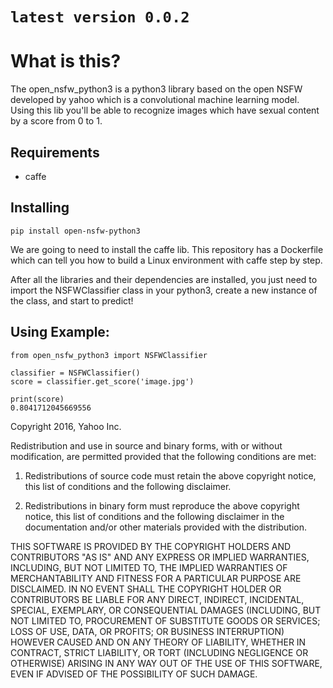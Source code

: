 # `latest version 0.0.2` 

# What is this?
The open_nsfw_python3 is a python3 library based on the open NSFW developed by yahoo which is a convolutional machine learning model. Using this lib you'll be able to recognize images which have sexual content by a score from 0 to 1.

## Requirements
- caffe

## Installing
```
pip install open-nsfw-python3
```

We are going to need to install the caffe lib. This repository has a Dockerfile which can tell you how to build a Linux environment with caffe step by step.

After all the libraries and their dependencies are installed, you just need to import the NSFWClassifier class in your python3, create a new instance of the class, and start to predict!

## Using Example:
```
from open_nsfw_python3 import NSFWClassifier

classifier = NSFWClassifier()
score = classifier.get_score('image.jpg')

print(score)
0.8041712045669556
```

Copyright 2016, Yahoo Inc.

Redistribution and use in source and binary forms, with or without modification, are permitted provided that the following conditions are met:

1. Redistributions of source code must retain the above copyright notice, this list of conditions and the following disclaimer.

2. Redistributions in binary form must reproduce the above copyright notice, this list of conditions and the following disclaimer in the documentation and/or other materials provided with the distribution.

THIS SOFTWARE IS PROVIDED BY THE COPYRIGHT HOLDERS AND CONTRIBUTORS "AS IS" AND ANY EXPRESS OR IMPLIED WARRANTIES, INCLUDING, BUT NOT LIMITED TO, THE IMPLIED WARRANTIES OF MERCHANTABILITY AND FITNESS FOR A PARTICULAR PURPOSE ARE DISCLAIMED. IN NO EVENT SHALL THE COPYRIGHT HOLDER OR CONTRIBUTORS BE LIABLE FOR ANY DIRECT, INDIRECT, INCIDENTAL, SPECIAL, EXEMPLARY, OR CONSEQUENTIAL DAMAGES (INCLUDING, BUT NOT LIMITED TO, PROCUREMENT OF SUBSTITUTE GOODS OR SERVICES; LOSS OF USE, DATA, OR PROFITS; OR BUSINESS INTERRUPTION) HOWEVER CAUSED AND ON ANY THEORY OF LIABILITY, WHETHER IN CONTRACT, STRICT LIABILITY, OR TORT (INCLUDING NEGLIGENCE OR OTHERWISE) ARISING IN ANY WAY OUT OF THE USE OF THIS SOFTWARE, EVEN IF ADVISED OF THE POSSIBILITY OF SUCH DAMAGE.
